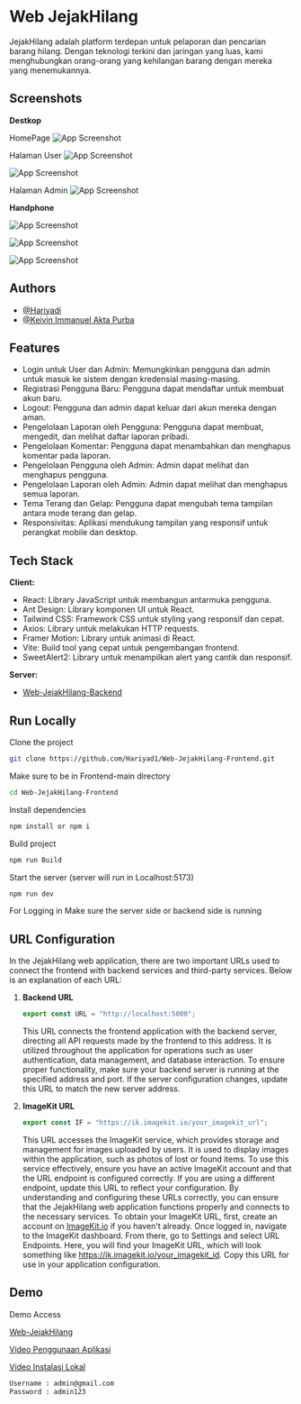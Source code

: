 # Web JejakHilang

JejakHilang adalah platform terdepan untuk pelaporan dan pencarian barang hilang. Dengan teknologi terkini dan jaringan yang luas, kami menghubungkan orang-orang yang kehilangan barang dengan mereka yang menemukannya.

## Screenshots
**Destkop**

HomePage
![App Screenshot](https:jpeg)

Halaman User
![App Screenshot](https:png)

![App Screenshot](https:/png)

Halaman Admin
![App Screenshot](https://png)

**Handphone**

![App Screenshot](https://.png)

![App Screenshot](https://png)

![App Screenshot](https://i.s.png)







## Authors

- [@Hariyadi](https://github.com/hariyad1)
- [@Keivin Immanuel Akta Purba](https://github.com/hariyad1)

## Features

- Login untuk User dan Admin: Memungkinkan pengguna dan admin untuk masuk ke sistem dengan kredensial masing-masing.
- Registrasi Pengguna Baru: Pengguna dapat mendaftar untuk membuat akun baru.
- Logout: Pengguna dan admin dapat keluar dari akun mereka dengan aman.
- Pengelolaan Laporan oleh Pengguna: Pengguna dapat membuat, mengedit, dan melihat daftar laporan pribadi.
- Pengelolaan Komentar: Pengguna dapat menambahkan dan menghapus komentar pada laporan.
- Pengelolaan Pengguna oleh Admin: Admin dapat melihat dan menghapus pengguna.
- Pengelolaan Laporan oleh Admin: Admin dapat melihat dan menghapus semua laporan.
- Tema Terang dan Gelap: Pengguna dapat mengubah tema tampilan antara mode terang dan gelap.
- Responsivitas: Aplikasi mendukung tampilan yang responsif untuk perangkat mobile dan desktop.

## Tech Stack

**Client:** 
- React: Library JavaScript untuk membangun antarmuka pengguna.
- Ant Design: Library komponen UI untuk React.
- Tailwind CSS: Framework CSS untuk styling yang responsif dan cepat.
- Axios: Library untuk melakukan HTTP requests.
- Framer Motion: Library untuk animasi di React.
- Vite: Build tool yang cepat untuk pengembangan frontend.
- SweetAlert2: Library untuk menampilkan alert yang cantik dan responsif.

**Server:**
- [Web-JejakHilang-Backend](https://github.com/Hariyad1/Web-JejakHilang-Backend.git)

## Run Locally

Clone the project

```bash
git clone https://github.com/Hariyad1/Web-JejakHilang-Frontend.git
```

Make sure to be in Frontend-main directory

```bash
cd Web-JejakHilang-Frontend
```

Install dependencies

```bash
npm install or npm i
```
Build project

```bash
npm run Build
```

Start the server (server will run in Localhost:5173)

```bash
npm run dev
```

For Logging in Make sure the server side or backend side is running

## URL Configuration

In the JejakHilang web application, there are two important URLs used to connect the frontend with backend services and third-party services. Below is an explanation of each URL:

1. **Backend URL**

   ```javascript
   export const URL = "http://localhost:5000";
   ```

   This URL connects the frontend application with the backend server, directing all API requests made by the frontend to this address. It is utilized throughout the application for operations such as user authentication, data management, and database interaction. To ensure proper functionality, make sure your backend server is running at the specified address and port. If the server configuration changes, update this URL to match the new server address.

2. **ImageKit URL**

   ```javascript
   export const IF = "https://ik.imagekit.io/your_imagekit_url";
   ```

   This URL accesses the ImageKit service, which provides storage and management for images uploaded by users. It is used to display images within the application, such as photos of lost or found items. To use this service effectively, ensure you have an active ImageKit account and that the URL endpoint is configured correctly. If you are using a different endpoint, update this URL to reflect your configuration. By understanding and configuring these URLs correctly, you can ensure that the JejakHilang web application functions properly and connects to the necessary services.
   To obtain your ImageKit URL, first, create an account on [ImageKit.io](https://imagekit.io/) if you haven't already. Once logged in, navigate to the ImageKit dashboard. From there, go to Settings and select URL Endpoints. Here, you will find your ImageKit URL, which will look something like https://ik.imagekit.io/your_imagekit_id. Copy this URL for use in your application configuration.


## Demo

Demo Access

[Web-JejakHilang](https://)

[Video Penggunaan Aplikasi](https://youtu.be/)

[Video Instalasi Lokal](https://youtu.be/)

```bash
Username : admin@gmail.com
Password : admin123
```
